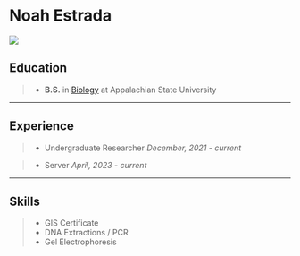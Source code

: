 Noah Estrada
====

<img src="IMG_92282.jpg">


Education
---
>- **B.S.** in [Biology](https://biology.appstate.edu/) at Appalachian State University 

----
Experience
---
>- Undergraduate Researcher
*December, 2021 - current*

>- Server
*April, 2023 - current*

----
Skills
---
>- GIS Certificate
>- DNA Extractions / PCR
>- Gel Electrophoresis
